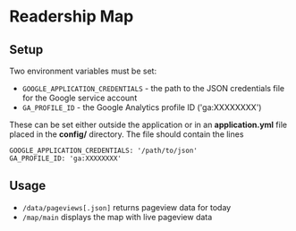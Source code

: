 # Readership Map

## Setup

Two environment variables must be set:

* `GOOGLE_APPLICATION_CREDENTIALS` - the path to the JSON credentials
  file for the Google service account
* `GA_PROFILE_ID` - the Google Analytics profile ID ('ga:XXXXXXXX')

These can be set either outside the application or in an
**application.yml** file placed in the **config/** directory.
The file should contain the lines

```
GOOGLE_APPLICATION_CREDENTIALS: '/path/to/json'
GA_PROFILE_ID: 'ga:XXXXXXXX'
```

## Usage

* `/data/pageviews[.json]` returns pageview data for today
* `/map/main` displays the map with live pageview data

